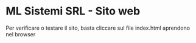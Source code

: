 # ML Sistemi SRL - Sito web

Per verificare o testare il sito, basta cliccare sul file index.html aprendono nel browser

